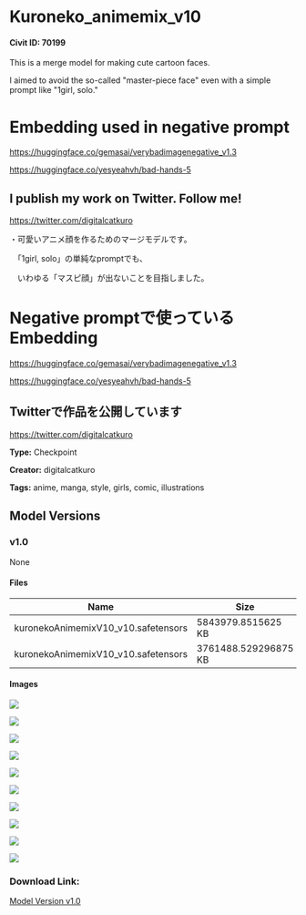 # Kuroneko_animemix_v10

#### Civit ID: 70199

<p>This is a merge model for making cute cartoon faces.</p><p>I aimed to avoid the so-called "master-piece face" even with a simple prompt like "1girl, solo."</p><p></p><h1>Embedding used in negative prompt</h1><p><a target="_blank" rel="ugc" href="https://huggingface.co/gemasai/verybadimagenegative_v1.3">https://huggingface.co/gemasai/verybadimagenegative_v1.3</a></p><p><a target="_blank" rel="ugc" href="https://huggingface.co/yesyeahvh/bad-hands-5">https://huggingface.co/yesyeahvh/bad-hands-5</a></p><p></p><h2>I publish my work on Twitter. Follow me!</h2><p><a target="_blank" rel="ugc" href="https://twitter.com/digitalcatkuro">https://twitter.com/digitalcatkuro</a></p><p></p><p>・可愛いアニメ顔を作るためのマージモデルです。</p><p>　「1girl, solo」の単純なpromptでも、</p><p>　いわゆる「マスピ顔」が出ないことを目指しました。</p><p></p><h1>Negative promptで使っているEmbedding</h1><p><a target="_blank" rel="ugc" href="https://huggingface.co/gemasai/verybadimagenegative_v1.3">https://huggingface.co/gemasai/verybadimagenegative_v1.3</a></p><p><a target="_blank" rel="ugc" href="https://huggingface.co/yesyeahvh/bad-hands-5">https://huggingface.co/yesyeahvh/bad-hands-5</a></p><p></p><h2>Twitterで作品を公開しています</h2><p><a target="_blank" rel="ugc" href="https://twitter.com/digitalcatkuro">https://twitter.com/digitalcatkuro</a></p>

**Type:** Checkpoint

**Creator:** digitalcatkuro

**Tags:** anime, manga, style, girls, comic, illustrations

## Model Versions

### v1.0

None

#### Files

| Name | Size | Type | Format | Download Url | AutoV1 | AutoV2 | SHA256 | CRC32 | BLAKE3 |
| --- | --- | --- | --- | --- | --- | --- | --- | --- | --- |
| kuronekoAnimemixV10_v10.safetensors | 5843979.8515625 KB | Model | SafeTensor | https://civitai.com/api/download/models/74845?type=Model&format=SafeTensor&size=full&fp=fp32 | EC15181F | E3ED0ECBF8 | E3ED0ECBF8065F5B035C4CB128D823244280324D0C5357183BE1739192CF0EEB | 3D792975 | 1B892D8662CE5C6928D88E334B43F75A9808C5AB5C8B0EC5C5413AF667CC46E9 |
| kuronekoAnimemixV10_v10.safetensors | 3761488.529296875 KB | Model | SafeTensor | https://civitai.com/api/download/models/74845 | 78463341 | 0CDB03A8AC | 0CDB03A8AC2E30B022C88E579F913810F5AA3C2EFD51A1124744D97F79F78255 | 4E546291 | FDEC9E82CEC8E3819CD9747F27D9EE2ADB77A079F661561AE91B638BE8B26C4E |

#### Images

<p><img src="https://image.civitai.com/xG1nkqKTMzGDvpLrqFT7WA/d972c33e-8163-4196-a537-8a59c5f747a3/width=450/836225.jpeg" /></p>

<p><img src="https://image.civitai.com/xG1nkqKTMzGDvpLrqFT7WA/d499fcb8-5e11-46c2-854a-17210affcbf8/width=450/836223.jpeg" /></p>

<p><img src="https://image.civitai.com/xG1nkqKTMzGDvpLrqFT7WA/6c7de454-7665-4df5-926d-71f2917093e0/width=450/836220.jpeg" /></p>

<p><img src="https://image.civitai.com/xG1nkqKTMzGDvpLrqFT7WA/a92ee816-49eb-43ef-bc1d-cf879d897381/width=450/836221.jpeg" /></p>

<p><img src="https://image.civitai.com/xG1nkqKTMzGDvpLrqFT7WA/0474c496-8658-4005-b41d-676abe223ed5/width=450/836224.jpeg" /></p>

<p><img src="https://image.civitai.com/xG1nkqKTMzGDvpLrqFT7WA/9dbb9c51-3c70-40bb-9727-8f3272f074c8/width=450/836574.jpeg" /></p>

<p><img src="https://image.civitai.com/xG1nkqKTMzGDvpLrqFT7WA/f4763d19-42ea-44ba-858d-3a3a0ca0b53e/width=450/836298.jpeg" /></p>

<p><img src="https://image.civitai.com/xG1nkqKTMzGDvpLrqFT7WA/784ab9f2-cfb6-48cd-b902-7d0a9bf25530/width=450/836222.jpeg" /></p>

<p><img src="https://image.civitai.com/xG1nkqKTMzGDvpLrqFT7WA/ccb022f8-8509-4822-a745-deecf26c1606/width=450/836219.jpeg" /></p>

<p><img src="https://image.civitai.com/xG1nkqKTMzGDvpLrqFT7WA/9c9e33af-861f-46ce-adb7-f4d6854914e9/width=450/836571.jpeg" /></p>

### Download Link:

[Model Version v1.0](https://civitai.com/api/download/models/74845)

